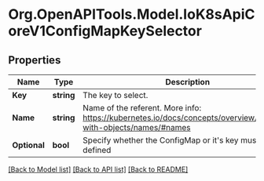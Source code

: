 
# Org.OpenAPITools.Model.IoK8sApiCoreV1ConfigMapKeySelector

## Properties

Name | Type | Description | Notes
------------ | ------------- | ------------- | -------------
**Key** | **string** | The key to select. | 
**Name** | **string** | Name of the referent. More info: https://kubernetes.io/docs/concepts/overview/working-with-objects/names/#names | [optional] 
**Optional** | **bool** | Specify whether the ConfigMap or it&#39;s key must be defined | [optional] 

[[Back to Model list]](../README.md#documentation-for-models)
[[Back to API list]](../README.md#documentation-for-api-endpoints)
[[Back to README]](../README.md)


